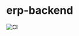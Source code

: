 # erp-backend

![CI](https://github.com/Prajjwal203/erp-backend/actions/workflows/ci.yml/badge.svg)
